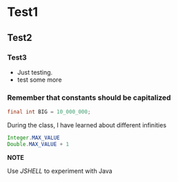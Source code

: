 # Test1
## Test2
### Test3
* Just testing.
* test some more



### Remember that constants should be capitalized
```java
final int BIG = 10_000_000;
```


During the class, I have learned about different infinities

```java
Integer.MAX_VALUE
Double.MAX_VALUE + 1
```

**NOTE**

Use *JSHELL* to experiment with Java
